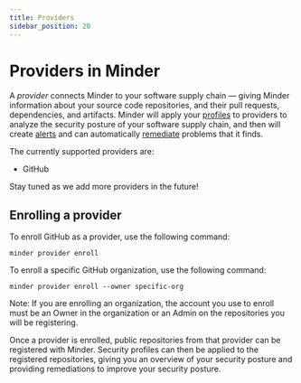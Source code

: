 ```yaml
---
title: Providers
sidebar_position: 20
---
```


# Providers in Minder

A _provider_ connects Minder to your software supply chain &mdash; giving Minder information about your source code repositories, and their pull requests, dependencies, and artifacts. Minder will apply your [profiles](profiles) to providers to analyze the security posture of your software supply chain, and then will create [alerts](alerts) and can automatically [remediate](remediation) problems that it finds.

The currently supported providers are:
* GitHub

Stay tuned as we add more providers in the future!

## Enrolling a provider

To enroll GitHub as a provider, use the following command:
```
minder provider enroll
```

To enroll a specific GitHub organization, use the following command:
```
minder provider enroll --owner specific-org
```

Note: If you are enrolling an organization, the account you use to enroll must be an Owner in the organization
or an Admin on the repositories you will be registering.

Once a provider is enrolled, public repositories from that provider can be registered with Minder. Security profiles
can then be applied to the registered repositories, giving you an overview of your security posture and providing
remediations to improve your security posture.
